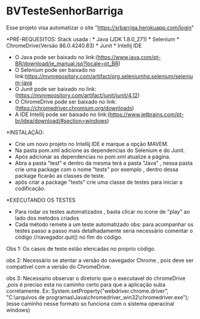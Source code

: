 # BVTesteSenhorBarriga

Esse projeto visa automatizar o site "https://srbarriga.herokuapp.com/login"

*PRÉ-REQUESITOS:
Stack usada : * Java (JDK 1.8.0_271) * Selenium * ChromeDrive(Versão 86.0.4240.83) * Junit * Intellij IDE
- O Java pode ser baixado no link:(https://www.java.com/pt-BR/download/ie_manual.jsp?locale=pt_BR)
- O Selenium pode ser baixado no link:https://mvnrepository.com/artifact/org.seleniumhq.selenium/selenium-java
- O Junit pode ser baixado no link:(https://mvnrepository.com/artifact/junit/junit/4.12)
- O ChromeDrive pode ser baixado no link:(https://chromedriver.chromium.org/downloads)
- A IDE Intellij pode ser baixado no link:(https://www.jetbrains.com/pt-br/idea/download/#section=windows)


*INSTALAÇÃO:
- Crie um novo projeto no Intellij IDE e marque a opção MAVEM.
- Na pasta pom.xml adicione as dependencias do Selenium e do Junit.
- Após adicionar as dependencias no pom.xml atualize a página.
- Abra a pasta "test"  e dentro da mesma terá a pasta "Java" , nessa pasta crie uma package com o nome
"tests" por exemplo , dentro dessa package ficarão as classes de teste.
- após criar a package "tests" crie uma classe de testes para iniciar a codificação.

*EXECUTANDO OS TESTES
- Para rodar os testes automatizados , basta clicar no icone de "play"
ao lado dos metodos criados
- Cada método remete a um teste automatizado
obs: para acompanhar os testes passo a passo mais detalhadamente seria
necessário comentar o código //navegador.quit() no fim do código.


Obs 1: Os casos de teste estão elencadas no proprio código.

obs 2: Necessário se atentar a versão do navegador Chrome , pois deve ser compatível com a versão do ChromeDrive.

obs 3: Necessario observar o diretorio que o executavel do chromeDrive ,pois é preciso esta no caminho certo para que a aplicação suba corretamente.
Ex: System.setProperty("webdriver.chrome.driver", "C:\\arquivos de programas\\Java\\chromedriver_win32\\chromedriver.exe");(esse caminho nesse formato so funciona
com o sistema operacinal windows)
